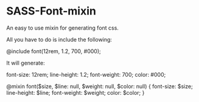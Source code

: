 # SASS-Font-mixin
An easy to use mixin for generating font css.

All you have to do is include the following:

@include font(12rem, 1.2, 700, #000);

It will generate:

font-size: 12rem;
line-height: 1.2;
font-weight: 700;
color: #000;


@mixin font($size, $line: null, $weight: null, $color: null) {
    font-size: $size;
    line-height: $line;
    font-weight: $weight;
    color: $color;
}

